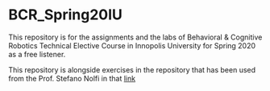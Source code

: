 # BCR_Spring20IU
This repository is for the assignments and the labs of Behavioral &amp; Cognitive Robotics Technical Elective Course in Innopolis University for Spring 2020 as a free listener.

This repository is alongside exercises in the repository that has been used from the Prof. Stefano Nolfi in that [link](https://github.com/snolfi/evorobotpy)
